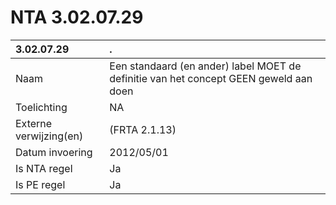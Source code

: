 # NTA 3.02.07.29

 3.02.07.29 | . 
 :--- | :--- 
 Naam | Een standaard (en ander) label MOET de definitie van het concept GEEN geweld aan doen 
 Toelichting | NA 
 Externe verwijzing(en) | (FRTA 2.1.13) 
 Datum invoering | 2012/05/01 
 Is NTA regel | Ja 
 Is PE regel | Ja 
